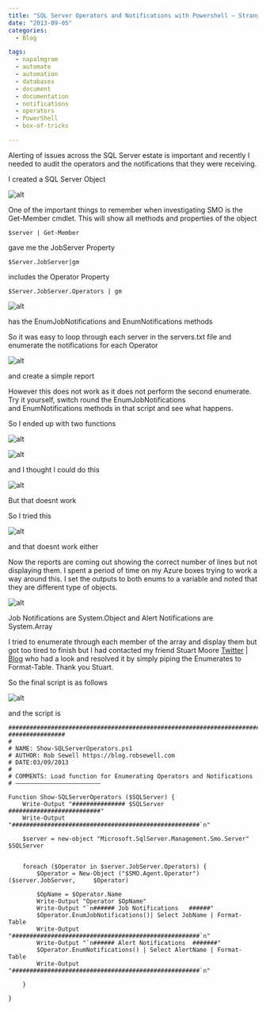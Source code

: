```yaml
---
title: "SQL Server Operators and Notifications with Powershell – Strange Enumerate issue fixed by @napalmgram"
date: "2013-09-05" 
categories:
  - Blog

tags:
  - napalmgram
  - automate
  - automation
  - databases
  - document
  - documentation
  - notifications
  - operators
  - PowerShell
  - box-of-tricks

---
```

<P>Alerting of issues across the SQL Server estate is important and recently I needed to audit the operators and the notifications that they were receiving.</P>
<P>I created a SQL Server Object</P>

![alt](https://blog.robsewell.com/assets/uploads/2013/09/2013-09-04_125056.jpg)

<P>One of the important things to remember when investigating SMO is the Get-Member cmdlet. This will show all methods and properties of the object</P>

    $server | Get-Member

<P>gave me the JobServer Property</P>

    $Server.JobServer|gm


<P>includes the Operator Property</P>

    $Server.JobServer.Operators | gm

![alt](https://blog.robsewell.com/assets/uploads/2013/09/2013-09-04_125717.jpg)

<P>has the&nbsp;EnumJobNotifications and&nbsp;EnumNotifications methods</P>
<P>So it was easy to loop through each server in the servers.txt file and enumerate the notifications for each Operator</P>

![alt](https://blog.robsewell.com/assets/uploads/2013/09/2013-09-04_130052.jpg)

<P>and create a simple report</P>
<P>However this does not work as it does not perform the second enumerate. Try it yourself, switch round the&nbsp;EnumJobNotifications and&nbsp;EnumNotifications methods in that script and see what happens.</P>
<P>So I ended up with two functions</P>

![alt](https://blog.robsewell.com/assets/uploads/2013/09/2013-09-04_174005.jpg)

![alt](https://blog.robsewell.com/assets/uploads/2013/09/2013-09-04_173953.jpg)

<P>and I thought I could do this</P>

![alt](https://i0.wp.com/sqldbawithabeard.com/wp-content/uploads/2013/09/2013-09-04_174056.jpg)

<P>But that doesnt work</P>
<P>So I tried this</P>

![alt](https://i0.wp.com/sqldbawithabeard.com/wp-content/uploads/2013/09/2013-09-04_174112.jpg)

<P>and that doesnt work either</P>
<P>Now the reports are coming out showing the correct number of lines but not displaying them. I spent a period of time on my Azure boxes trying to work a way around this. I set the outputs to both enums to a variable and noted that they are different type of objects.</P>

![alt](https://blog.robsewell.com/assets/uploads/2013/09/2013-09-05_113931.jpg)

<P>Job Notifications are System.Object and Alert Notifications are System.Array</P>
<P>I tried to enumerate through each member of the array and display them but got too tired to finish but I had contacted my friend Stuart Moore <A href="http://twitter.com/napalmgram" rel=noopener target=_blank>Twitter</A> | <A href="http://stuart-moore.com/" rel=noopener target=_blank>Blog</A>&nbsp;who had a look and resolved it by simply piping the Enumerates to Format-Table. Thank you Stuart.</P>
<P>So the final script is as follows</P>

![alt](https://blog.robsewell.com/assets/uploads/2013/09/2013-09-05_114601.jpg)

<P>and the script is</P>

    #############################################################################    ################
    #
    # NAME: Show-SQLServerOperators.ps1
    # AUTHOR: Rob Sewell https://blog.robsewell.com
    # DATE:03/09/2013
    #
    # COMMENTS: Load function for Enumerating Operators and Notifications
    # ————————————————————————
    
    Function Show-SQLServerOperators ($SQLServer) {
        Write-Output "############### $SQLServer ##########################"
        Write-Output     "#####################################################`n"     
    
        $server = new-object "Microsoft.SqlServer.Management.Smo.Server"     $SQLServer
            
            
        foreach ($Operator in $server.JobServer.Operators) {
            $Operator = New-Object ("$SMO.Agent.Operator") ($server.JobServer,     $Operator)
    
            $OpName = $Operator.Name
            Write-Output "Operator $OpName"
            Write-Output "`n###### Job Notifications   ######"
            $Operator.EnumJobNotifications()| Select JobName | Format-Table
            Write-Output     "#####################################################`n"  
            Write-Output "`n###### Alert Notifications  #######"
            $Operator.EnumNotifications() | Select AlertName | Format-Table
            Write-Output     "#####################################################`n"  
                     
        }
     
    }        
